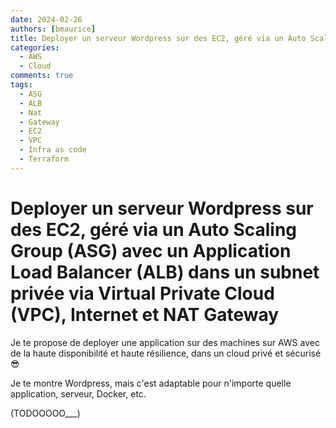 ```yaml
---
date: 2024-02-26
authors: [bmaurice]
title: Deployer un serveur Wordpress sur des EC2, géré via un Auto Scaling Group (ASG) avec un Application Load Balancer (ALB) dans un subnet privée via un Virtual Private Cloud (VPC), accessible via un Internet et NAT Gateway (TODOOOOO___)
categories:
  - AWS
  - Cloud
comments: true
tags:
  - ASG
  - ALB
  - Nat
  - Gateway
  - EC2
  - VPC
  - Infra as code
  - Terraform
---
```


# Deployer un serveur Wordpress sur des EC2, géré via un Auto Scaling Group (ASG) avec un Application Load Balancer (ALB) dans un subnet privée via Virtual Private Cloud (VPC), Internet et NAT Gateway

Je te propose de deployer une application sur des machines sur AWS avec de la haute disponibilité et haute résilience, dans un cloud privé et sécurisé 😎

Je te montre Wordpress, mais c'est adaptable pour n'importe quelle application, serveur, Docker, etc.

<!-- more -->

(TODOOOOO___)